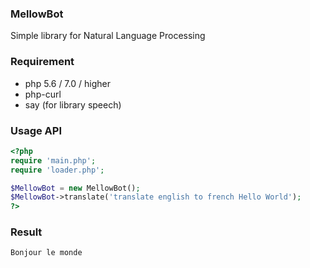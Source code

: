 ### MellowBot
Simple library for Natural Language Processing

### Requirement
* php 5.6 / 7.0 / higher
* php-curl
* say (for library speech)

### Usage API

```php
<?php
require 'main.php';
require 'loader.php';

$MellowBot = new MellowBot();
$MellowBot->translate('translate english to french Hello World');
?>
```

### Result
```console
Bonjour le monde
```

